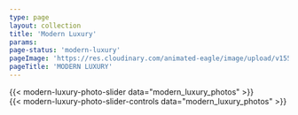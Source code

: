 ```yaml
---
type: page
layout: collection
title: 'Modern Luxury'
params:
page-status: 'modern-luxury'
pageImage: 'https://res.cloudinary.com/animated-eagle/image/upload/v1552523176/OnPoint%20Custom%20Homes/emomedia.net-2.jpg'
pageTitle: 'MODERN LUXURY'
---
```


<div class='slider bg-grey-lighter w-full py-5 mb-5'>
{{< modern-luxury-photo-slider data="modern_luxury_photos" >}}
</div>

<div class='flex flex-wrap slider-nav'>
{{< modern-luxury-photo-slider-controls data="modern_luxury_photos" >}}
</div>